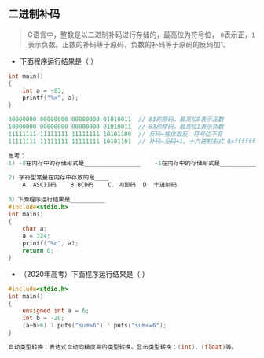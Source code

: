 ## 二进制补码

> C语言中，整数是以二进制补码进行存储的，最高位为符号位， `0`表示正，`1`表示负数。正数的补码等于原码，负数的补码等于原码的反码加1。

- 下面程序运行结果是（        ）

```c
int main()
{
    int a = -83;
    printf("%x", a);
}
```

```c
00000000 00000000 00000000 01010011  // 83的原码，最高位0表示正数
10000000 00000000 00000000 01010011  //-83的原码，最高位1表示负数
11111111 11111111 11111111 10101100  // 反码=按位取反，符号位不变
11111111 11111111 11111111 10101101  // 补码=反码+1。十六进制形式 0xffffffad

思考：
1) -8在内存中的存储形式是________________    -1在内存中的存储形式是________________
    
2) 字符型常量在内存中存放的是____  
    A. ASCII码    B.BCD码    C. 内部码  D. 十进制码    
    
3）下面程序运行结果是__________
#include<stdio.h>
int main()
{
    char a;
    a = 324;
    printf("%c", a);
    return 0;
}
```

- （2020年高考）下面程序运行结果是（        ）

```c
#include<stdio.h>
int main()
{
    unsigned int a = 6;
    int b = -20;
    (a+b>6) ? puts("sum>6") : puts("sum<=6");
}
```

```c
自动类型转换：表达式自动向精度高的类型转换。显示类型转换：(int)、(float)等。   
```

